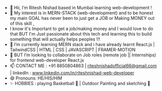 - 👋 Hii, I’m Ritesh Nishad based in Mumbai learning web-development !
- 👀 My interest is in MERN-STACK (web-development) and to be honest my main GOAL has never been to just get a JOB or Making MONEY out of this skill ,
-  I know it's Important to get a job/making money and I would love to do that BUT I'm Just passionate about this tech and learning this to build something that will actually helps peoples !!!
- 🌱 I’m currently learning MERN stack and i have already learnt React.js | TailwindCSS | HTML | CSS | JAVASCRIPT | FRAMER-MOTION
- 💞️ BUT I’m looking to collaborate on Job roles (remote job || Internships)  for frontend web-developer React.js
- 📫 CONTACT ME : +91 8850804863 | riteshnishadofficial66@gmail.com | linkedIn : www.linkedin.com/in/riteshnishad-web-developer
- 😄 Pronouns: HE/HIS/HIM
- ✨ HOBBIES : playing Basketball 🏀 | Outdoor Painting and sketching 🎨

<!---
ritesh-web-dev/ritesh-web-dev is a ✨ special ✨ repository because its `README.md` (this file) appears on your GitHub profile.
You can click the Preview link to take a look at your changes.
--->
